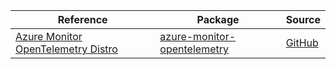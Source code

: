 | Reference | Package | Source |
|---|---|---|
|[Azure Monitor OpenTelemetry Distro](monitor-opentelemetry-readme.md)|[azure-monitor-opentelemetry](https://pypi.org/project/azure-monitor-opentelemetry)|[GitHub](https://github.com/Azure/azure-sdk-for-python/blob/main/sdk/monitor/azure-monitor-opentelemetry)|
